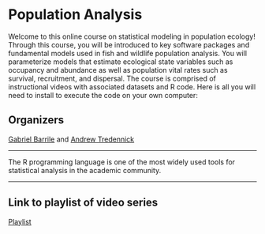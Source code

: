 # Population Analysis 

Welcome to this online course on statistical modeling in population ecology! Through this course, you will be introduced to key software packages and fundamental models used in fish and wildlife population analysis. You will parameterize models that estimate ecological state variables such as occupancy and abundance as well as population vital rates such as survival, recruitment, and dispersal. The course is comprised of instructional videos with associated datasets and R code. Here is all you will need to install to execute the code on your own computer:


## Organizers
[Gabriel Barrile](http://wyocoopunit.org/people/gabe-barrile) and [Andrew Tredennick](http://atredennick.github.io/)

---
  
The R programming language is one of the most widely used tools for statistical analysis in the academic community.

---
  
## Link to playlist of video series
[Playlist](https://www.youtube.com/watch?v=5ObFFRI2xoo&list=PLWGk3h2cQBvKeYyRk5lg_5KU9vLNHLC2U) 
